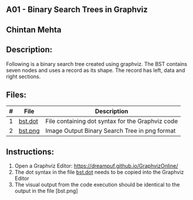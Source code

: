 ## A01 - Binary Search Trees in Graphviz
## Chintan Mehta

## Description:
Following is a binary search tree created using graphviz. The BST contains seven nodes and uses a record as its shape. The record has left, data and right sections.


## Files:

|   #   | File     | Description                                      |
| :---: | -------- | ------------------------------------------------ |
|   1   | [bst.dot]()  | File containing dot syntax for the Graphviz code |
|   2   | [bst.png]()  | Image Output Binary Search Tree in png format    |


## Instructions:

1. Open a Graphviz Editor: https://dreampuf.github.io/GraphvizOnline/
2. The dot syntax in the file [bst.dot]() needs to be copied into the Graphviz Editor
3. The visual output from the code execution should be identical to the output in the file [bst.png]
